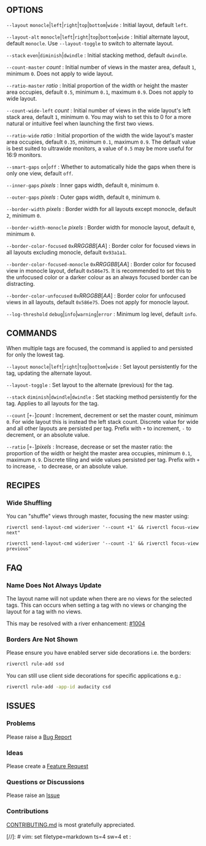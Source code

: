 ## OPTIONS

`--layout` `monocle`|`left`|`right`|`top`|`bottom`|`wide`
:   Initial layout, default `left`.

`--layout-alt` `monocle`|`left`|`right`|`top`|`bottom`|`wide`
:   Initial alternate layout, default `monocle`.
Use `--layout-toggle` to switch to alternate layout.

`--stack` `even`|`diminish`|`dwindle`
:   Initial stacking method, default `dwindle`.

`--count-master` *count*
:   Initial number of views in the master area, default `1`, minimum `0`.
Does not apply to wide layout.

`--ratio-master` *ratio*
:   Initial proportion of the width or height the master area occupies, default `0.5`, minimum `0.1`, maximum `0.9`.
Does not apply to wide layout.

`--count-wide-left` *count*
:   Initial number of views in the wide layout's left stack area, default `1`, minimum `0`.
You may wish to set this to 0 for a more natural or intuitive feel when launching the first two views.

`--ratio-wide` *ratio*
:   Initial proportion of the width the wide layout's master area occupies, default `0.35`, minimum `0.1`, maximum `0.9`.
The default value is best suited to ultrawide monitors, a value of `0.5` may be more useful for 16:9 monitors.

`--smart-gaps` `on`|`off`
:   Whether to automatically hide the gaps when there is only one view, default `off`.

`--inner-gaps` *pixels*
:   Inner gaps width, default `0`, minimum `0`.

`--outer-gaps` *pixels*
:   Outer gaps width, default `0`, minimum `0`.

`--border-width` *pixels*
:   Border width for all layouts except monocle, default `2`, minimum `0`.

`--border-width-monocle` *pixels*
:   Border width for monocle layout, default `0`, minimum `0`.

`--border-color-focused` `0x`*RRGGBB*[*AA*]
:   Border color for focused views in all layouts excluding monocle, default `0x93a1a1`.

`--border-color-focused-monocle` `0x`*RRGGBB*[*AA*]
:   Border color for focused view in monocle layout, default `0x586e75`.
It is recommended to set this to the unfocused color or a darker colour as an always focused border can be distracting.

`--border-color-unfocused` `0x`*RRGGBB*[*AA*]
:   Border color for unfocused views in all layouts, default `0x586e75`.
Does not apply for monocle layout.

`--log-threshold` `debug`|`info`|`warning`|`error`
:   Minimum log level, default `info`.

## COMMANDS

When multiple tags are focused, the command is applied to and persisted for only the lowest tag.

`--layout` `monocle`|`left`|`right`|`top`|`bottom`|`wide`
:   Set layout persistently for the tag, updating the alternate layout.

`--layout-toggle`
:   Set layout to the alternate (previous) for the tag.

`--stack` `diminish`|`dwindle`|`dwindle`
:   Set stacking method persistently for the tag.
Applies to all layouts for the tag.

`--count` [`+-`]*count*
:   Increment, decrement or set the master count, minimum `0`.
For wide layout this is instead the left stack count.
Discrete value for wide and all other layouts are persisted per tag.
Prefix with `+` to increment, `-` to decrement, or an absolute value.

`--ratio` [`+-`]*pixels*
:   Increase, decrease or set the master ratio: the proportion of the width or height the master area occupies, minimum `0.1`, maximum `0.9`.
Discrete tiling and wide values persisted per tag.
Prefix with `+` to increase, `-` to decrease, or an absolute value.

## RECIPES

### Wide Shuffling

You can "shuffle" views through master, focusing the new master using:

`riverctl send-layout-cmd wideriver '--count +1' && riverctl focus-view next"`

`riverctl send-layout-cmd wideriver '--count -1' && riverctl focus-view previous"`

## FAQ

### Name Does Not Always Update

The layout name will not update when there are no views for the selected tags. This can occurs when setting a tag with no views or changing the layout for a tag with no views.

This may be resolved with a river enhancement: [#1004](https://github.com/riverwm/river/issues/1002)

### Borders Are Not Shown

Please ensure you have enabled server side decorations i.e. the borders:

``` sh
riverctl rule-add ssd
```

You can still use client side decorations for specific applications e.g.:

``` sh
riverctl rule-add -app-id audacity csd
```

## ISSUES

### Problems

Please raise a [Bug Report](https://github.com/alex-courtis/wideriver/issues/new?assignees=&labels=bug&projects=&template=bug_report.yml)

### Ideas

Please create a [Feature Request](https://github.com/alex-courtis/wideriver/issues/new?assignees=&labels=feature&projects=&template=feature_request.yml)

### Questions or Discussions

Please raise an [Issue](https://github.com/alex-courtis/wideriver/issues/new)

### Contributions

[CONTRIBUTING.md](doc/CONTRIBUTING.md) is most gratefully appreciated.

[//]: # vim: set filetype=markdown ts=4 sw=4 et :
